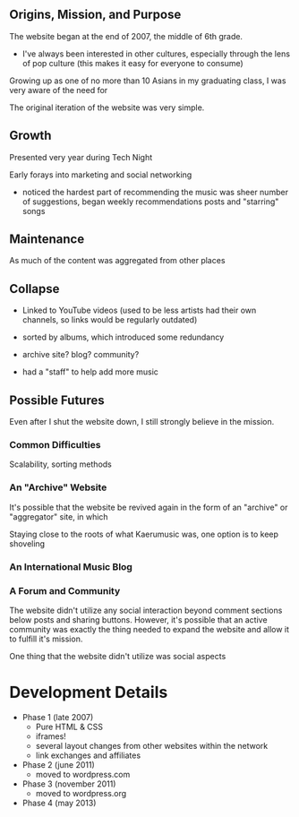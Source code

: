 
## Origins, Mission, and Purpose

The website began at the end of 2007, the middle of 6th grade.

* I've always been interested in other cultures, especially through the lens of pop culture (this makes it easy for everyone to consume)

Growing up as one of no more than 10 Asians in my graduating class, I was very aware of the need for

The original iteration of the website was very simple.

## Growth

Presented very year during Tech Night

Early forays into marketing and social networking

* noticed the hardest part of recommending the music was sheer number of suggestions, began weekly recommendations posts and "starring" songs

## Maintenance

As much of the content was aggregated from other places

## Collapse

* Linked to YouTube videos (used to be less artists had their own channels, so links would be regularly outdated)

* sorted by albums, which introduced some redundancy

* archive site? blog? community?

* had a "staff" to help add more music

## Possible Futures

Even after I shut the website down, I still strongly believe in the mission.

### Common Difficulties

Scalability, sorting methods

### An "Archive" Website

It's possible that the website be revived again in the form of an "archive" or "aggregator" site, in which

Staying close to the roots of what Kaerumusic was, one option is to keep shoveling

### An International Music Blog

### A Forum and Community

The website didn't utilize any social interaction beyond comment sections below posts and sharing buttons. However, it's possible that an active community was exactly the thing needed to expand the website and allow it to fulfill it's mission.

One thing that the website didn't utilize was social aspects

# Development Details

* Phase 1 (late 2007)
    * Pure HTML & CSS
    * iframes!
    * several layout changes from other websites within the network
    * link exchanges and affiliates
* Phase 2 (june 2011)
    * moved to wordpress.com
* Phase 3 (november 2011)
    * moved to wordpress.org
* Phase 4 (may 2013)
